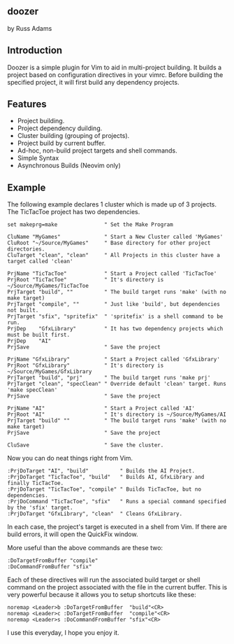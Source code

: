 doozer
------
by Russ Adams

Introduction
------------

Doozer is a simple plugin for Vim to aid in multi-project building.  It builds
a project based on configuration directives in your vimrc.  Before building the
specified project, it will first build any dependency projects.

Features
--------

- Project building.
- Project dependency duilding.
- Cluster building (grouping of projects).
- Project build by current buffer.
- Ad-hoc, non-build project targets and shell commands.
- Simple Syntax
- Asynchronous Builds (Neovim only)

Example
-------

The following example declares 1 cluster which is made up of 3 projects.  The
TicTacToe project has two dependencies.

    set makeprg=make               " Set the Make Program
    
    CluName "MyGames"              " Start a New Cluster called 'MyGames'
    CluRoot "~/Source/MyGames"     " Base directory for other project directories.
    CluTarget "clean", "clean"     " All Projects in this cluster have a target called 'clean'
    
    PrjName "TicTacToe"            " Start a Project called 'TicTacToe'
    PrjRoot "TicTacToe"            " It's directory is ~/Source/MyGames/TicTacToe
    PrjTarget "build", ""          " The build target runs 'make' (with no make target)
	PrjTarget "compile", ""        " Just like 'build', but dependencies not built.
	PrjTarget "sfix", "spritefix"  " 'spritefix' is a shell command to be run.
    PrjDep    "GfxLibrary"         " It has two dependency projects which must be built first.
    PrjDep    "AI"
    PrjSave                        " Save the project
    
    PrjName "GfxLibrary"           " Start a Project called 'GfxLibrary'
    PrjRoot "GfxLibrary"           " It's directory is ~/Source/MyGames/GfxLibrary
    PrjTarget "build", "prj"       " The build target runs 'make prj'
    PrjTarget "clean", "specClean" " Override default 'clean' target. Runs 'make specClean'
    PrjSave                        " Save the project
    
    PrjName "AI"                   " Start a Project called 'AI' 
    PrjRoot "AI"                   " It's directory is ~/Source/MyGames/AI
    PrjTarget "build" ""           " The build target runs 'make' (with no make target)
    PrjSave                        " Save the project
    
    CluSave                        " Save the cluster.

Now you can do neat things right from Vim.

    :PrjDoTarget "AI", "build"          " Builds the AI Project.
    :PrjDoTarget "TicTacToe", "build"   " Builds AI, GfxLibrary and finally TicTacToe.
    :PrjDoTarget "TicTacToe", "compile" " Builds TicTacToe, but no dependencies.
	:PrjDoCommand "TicTacToe", "sfix"   " Runs a special command specified by the 'sfix' target.
	:PrjDoTarget "GfxLibrary", "clean"  " Cleans GfxLibrary.

In each case, the project's target is executed in a shell from Vim.  If there
are build errors, it will open the QuickFix window.

More useful than the above commands are these two:

    :DoTargetFromBuffer "compile"
    :DoCommandFromBuffer "sfix"

Each of these directives will run the associated build target or shell command
on the project associated with the file in the current buffer.  This is very
powerful because it allows you to setup shortcuts like these:


    noremap <Leader>b :DoTargetFromBuffer  "build"<CR>
    noremap <Leader>c :DoTargetFromBuffer  "compile"<CR>
    noremap <Leader>s :DoCommandFromBuffer "sfix"<CR>

I use this everyday, I hope you enjoy it.
